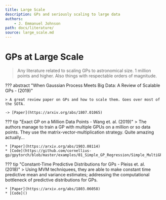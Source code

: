```yaml
---
title: Large Scale
description: GPs and seriously scaling to large data
authors:
    - J. Emmanuel Johnson
path: docs/literature/
source: large_scale.md
---
```

# GPs at Large Scale

> Any literature related to scaling GPs to astronomical size. 1 million points and higher. Also things with respectable orders of magnitude.

??? abstract "When Gaussian Process Meets Big Data: A Review of Scalable GPs - (2019)"

    > A great review paper on GPs and how to scale them. Goes over most of the SOTA.

    -> [Paper](https://arxiv.org/abs/1807.01065)

??? tip "Exact GP on a Million Data Points - Wang et. al. (2019)"
    > The authors manage to train a GP with multiple GPUs on a million or so data points. They use the matrix-vector-multiplication strategy. Quite amazing actually...

    * [Paper](https://arxiv.org/abs/1903.08114)
    * [Code](https://github.com/cornellius-gp/gpytorch/blob/master/examples/01_Simple_GP_Regression/Simple_MultiGPU_GP_Regression.ipynb)

??? tip "Constant-Time Predictive Distributions for GPs - Pleiss et. al. (2018)"
    > Using MVM techniquees, they are able to make constant time predictive mean and variance estimates; addressing the computational bottleneck of predictive distributions for GPs.

    * [Paper](https://arxiv.org/abs/1803.06058)
    * [Code]()

